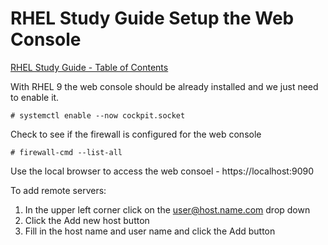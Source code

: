 # RHEL Study Guide Setup the Web Console

[RHEL Study Guide - Table of Contents](https://github.com/pslucas0212/RHEL-Study-Guide)


With RHEL 9 the web console should be already installed and we just need to enable it.
```
# systemctl enable --now cockpit.socket
```
Check to see if the firewall is configured for the web console
```
# firewall-cmd --list-all
```

Use the local browser to access the web consoel - https://localhost:9090

To add remote servers:
1. In the upper left corner click on the user@host.name.com drop down
2. Click the Add new host button
3. Fill in the host name and user name and click the Add button
